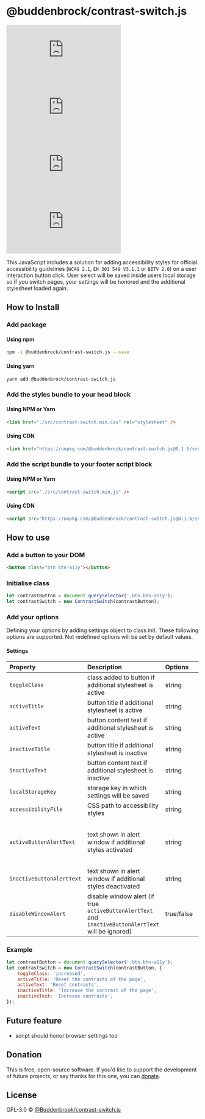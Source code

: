 # @buddenbrock/contrast-switch.js
![GitHub license](https://img.shields.io/github/license/Buddenbrock/contrast-switch.js?style=for-the-badge)
![GitHub release](https://img.shields.io/github/package-json/version/Buddenbrock/contrast-switch.js?style=for-the-badge)
![Last commit](https://img.shields.io/github/last-commit/buddenbrock/contrast-switch.js?style=for-the-badge)
![GitHub repo size](https://img.shields.io/github/repo-size/Buddenbrock/contrast-switch.js?style=for-the-badge)

This JavaScript includes a solution for adding accessibility styles for official accessibility guidelines (`WCAG 2.1`, `EN 301 549 V3.1.1` or `BITV 2.0`) on a user interaction button click.
User select will be saved inside users local storage so if you switch pages, your settings will be honored and the additional stylesheet loaded again.

## How to Install
### Add package
#### Using npm
```sh
npm -i @buddenbrock/contrast-switch.js --save
```

#### Using yarn
```sh
yarn add @buddenbrock/contrast-switch.js
```

### Add the styles bundle to your head block
#### Using NPM or Yarn
```html
<link href="./src/contrast-switch.min.css" rel="stylesheet" />
```

#### Using CDN
```html
<link href="https://unpkg.com/@buddenbrock/contrast-switch.js@0.1.6/src/contrast-switch.min.css" rel="stylesheet" />
```

### Add the script bundle to your footer script block
#### Using NPM or Yarn
```html
<script src="./src/contrast-switch.min.js" />
```

#### Using CDN
```html
<script src="https://unpkg.com/@buddenbrock/contrast-switch.js@0.1.6/src/contrast-switch.min.js" />
```


## How to use
### Add a button to your DOM
```html
<button class="btn btn-a11y"></button>
```

### Initialise class
```javascript
let contrastButton = document.querySelector('.btn.btn-a11y');
let contrastSwitch = new ContrastSwitch(contrastButton);
```

### Add your options
Defining your options by adding settings object to class init. These following options are supported. Not redefined options will be set by default values.

#### Settings
| Property                  | Description                                                                                          | Options      | Default                                                                                                            |
|:--------------------------|:-----------------------------------------------------------------------------------------------------|:-------------|:-------------------------------------------------------------------------------------------------------------------|
| `toggleClass`             | class added to button if additional stylesheet is active                                             | string       | increased                                                                                                          |
| `activeTitle`             | button title if additional stylesheet is active                                                      | string       | Reset the contrasts of the page                                                                                    |
| `activeText`              | button content text if additional stylesheet is active                                               | string       | Reset contrasts                                                                                                    |
| `inactiveTitle`           | button title if additional stylesheet is inactive                                                    | string       | Increase the contrast of the page                                                                                  |
| `inactiveText`            | button content text if additional stylesheet is inactive                                             | string       | Increase contrasts                                                                                                 |
| `localStorageKey`         | storage key in which settings will be saved                                                          | string       | contrast-key                                                                                                       |
| `accessibilityFile`       | CSS path to accessibility styles                                                                     | string       | ./Css/accessibility.css                                                                                            |
| `activeButtonAlertText`   | text shown in alert window if additional styles activated                                            | string       | The contrast of the page has been increased for you. Use cookies to save the setting for the complete experience.  |
| `inactiveButtonAlertText` | text shown in alert window if additional styles deactivated                                          | string       | The contrast of the page is back to normal.                                                                        |
| `disableWindowAlert`      | disable window alert (if true `activeButtonAlertText` and `inactiveButtonAlertText` will be ignored) | true/false   | false                                                                                                              |

### Example
```javascript
let contrastButton = document.querySelector('.btn.btn-a11y');
let contrastSwitch = new ContrastSwitch(contrastButton, {
    toggleClass: 'increased',
    activeTitle: 'Reset the contrasts of the page',
    activeText: 'Reset contrasts',
    inactiveTitle: 'Increase the contrast of the page',
    inactiveText: 'Increase contrasts',
});
```

## Future feature
- script should honor browser settings too

## Donation
This is free, open-source software. If you'd like to support the development of future projects, or say thanks for this one, you can [donate](https://www.paypal.me/buddenbrock).

## License
GPL-3.0 &copy; [@Buddenbrook/contrast-switch.js](https://github.com/Buddenbrock/contrast-switch.js/blob/master/LICENSE)